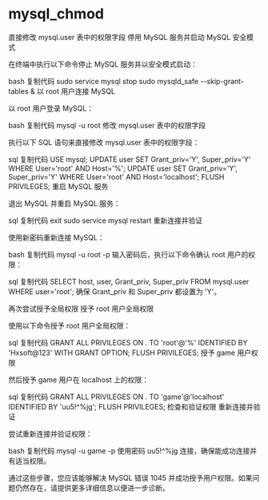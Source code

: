 # mysql_chmod
直接修改 mysql.user 表中的权限字段
停用 MySQL 服务并启动 MySQL 安全模式

在终端中执行以下命令停止 MySQL 服务并以安全模式启动：

bash
复制代码
sudo service mysql stop
sudo mysqld_safe --skip-grant-tables &
以 root 用户连接 MySQL

以 root 用户登录 MySQL：

bash
复制代码
mysql -u root
修改 mysql.user 表中的权限字段

执行以下 SQL 语句来直接修改 mysql.user 表中的权限字段：

sql
复制代码
USE mysql;
UPDATE user SET Grant_priv='Y', Super_priv='Y' WHERE User='root' AND Host='%';
UPDATE user SET Grant_priv='Y', Super_priv='Y' WHERE User='root' AND Host='localhost';
FLUSH PRIVILEGES;
重启 MySQL 服务

退出 MySQL 并重启 MySQL 服务：

sql
复制代码
exit
sudo service mysql restart
重新连接并验证

使用新密码重新连接 MySQL：

bash
复制代码
mysql -u root -p
输入密码后，执行以下命令确认 root 用户的权限：

sql
复制代码
SELECT host, user, Grant_priv, Super_priv FROM mysql.user WHERE user='root';
确保 Grant_priv 和 Super_priv 都设置为 'Y'。

再次尝试授予全局权限
授予 root 用户全局权限

使用以下命令授予 root 用户全局权限：

sql
复制代码
GRANT ALL PRIVILEGES ON *.* TO 'root'@'%' IDENTIFIED BY 'Hxsoft@123' WITH GRANT OPTION;
FLUSH PRIVILEGES;
授予 game 用户权限

然后授予 game 用户在 localhost 上的权限：

sql
复制代码
GRANT ALL PRIVILEGES ON *.* TO 'game'@'localhost' IDENTIFIED BY 'uu5!^%jg';
FLUSH PRIVILEGES;
检查和验证权限
重新连接并验证

尝试重新连接并验证权限：

bash
复制代码
mysql -u game -p
使用密码 uu5!^%jg 连接，确保能成功连接并有适当权限。

通过这些步骤，您应该能够解决 MySQL 错误 1045 并成功授予用户权限。如果问题仍然存在，请提供更多详细信息以便进一步诊断。
